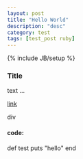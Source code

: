 ```yaml
---
layout: post
title: "Hello World"
description: "desc"
category: test
tags: [test_post ruby]
---
```

{% include JB/setup %}


### Title

text ...


[link](http://google.com)

<div>
  div
</div>


#### code:
  def test
    puts "hello"
  end
